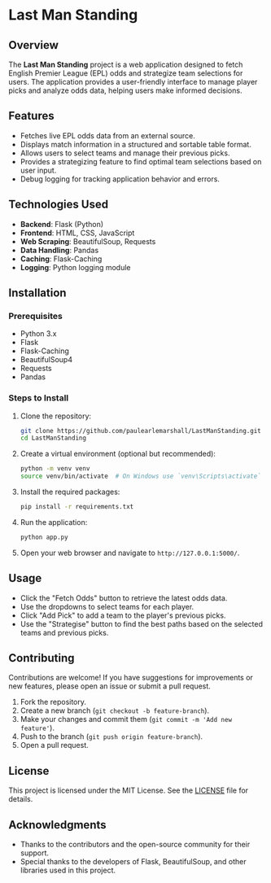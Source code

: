 # Last Man Standing

## Overview

The **Last Man Standing** project is a web application designed to fetch English Premier League (EPL) odds and strategize team selections for users. The application provides a user-friendly interface to manage player picks and analyze odds data, helping users make informed decisions.

## Features

- Fetches live EPL odds data from an external source.
- Displays match information in a structured and sortable table format.
- Allows users to select teams and manage their previous picks.
- Provides a strategizing feature to find optimal team selections based on user input.
- Debug logging for tracking application behavior and errors.

## Technologies Used

- **Backend**: Flask (Python)
- **Frontend**: HTML, CSS, JavaScript
- **Web Scraping**: BeautifulSoup, Requests
- **Data Handling**: Pandas
- **Caching**: Flask-Caching
- **Logging**: Python logging module

## Installation

### Prerequisites

- Python 3.x
- Flask
- Flask-Caching
- BeautifulSoup4
- Requests
- Pandas

### Steps to Install

1. Clone the repository:
   ```bash
   git clone https://github.com/paulearlemarshall/LastManStanding.git
   cd LastManStanding
   ```

2. Create a virtual environment (optional but recommended):
   ```bash
   python -m venv venv
   source venv/bin/activate  # On Windows use `venv\Scripts\activate`
   ```

3. Install the required packages:
   ```bash
   pip install -r requirements.txt
   ```

4. Run the application:
   ```bash
   python app.py
   ```

5. Open your web browser and navigate to `http://127.0.0.1:5000/`.

## Usage

- Click the "Fetch Odds" button to retrieve the latest odds data.
- Use the dropdowns to select teams for each player.
- Click "Add Pick" to add a team to the player's previous picks.
- Use the "Strategise" button to find the best paths based on the selected teams and previous picks.

## Contributing

Contributions are welcome! If you have suggestions for improvements or new features, please open an issue or submit a pull request.

1. Fork the repository.
2. Create a new branch (`git checkout -b feature-branch`).
3. Make your changes and commit them (`git commit -m 'Add new feature'`).
4. Push to the branch (`git push origin feature-branch`).
5. Open a pull request.

## License

This project is licensed under the MIT License. See the [LICENSE](LICENSE) file for details.

## Acknowledgments

- Thanks to the contributors and the open-source community for their support.
- Special thanks to the developers of Flask, BeautifulSoup, and other libraries used in this project.
